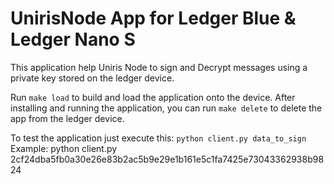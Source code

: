 # UnirisNode App for Ledger Blue & Ledger Nano S

This application help Uniris Node to sign and Decrypt messages using a private key stored on the ledger device.

Run `make load` to build and load the application onto the device. After
installing and running the application, you can run `make delete` to delete the app from the ledger device.

To test the application just execute this: `python client.py data_to_sign`
Example: python client.py 2cf24dba5fb0a30e26e83b2ac5b9e29e1b161e5c1fa7425e73043362938b9824
